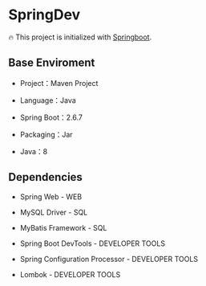 # SpringDev
🔥 This project is initialized with [Springboot](https://start.spring.io/).

## Base Enviroment

- Project：Maven Project

- Language：Java

- Spring Boot：2.6.7

- Packaging：Jar

- Java：8

## Dependencies

- Spring Web - WEB
- MySQL Driver - SQL
- MyBatis Framework - SQL

- Spring Boot DevTools - DEVELOPER TOOLS
- Spring Configuration Processor - DEVELOPER TOOLS
- Lombok - DEVELOPER TOOLS
